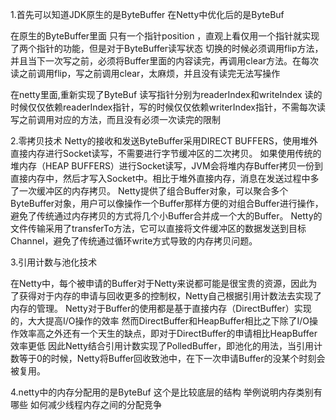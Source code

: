 1.首先可以知道JDK原生的是ByteBuffer  在Netty中优化后的是ByteBuf

在原生的ByteBuffer里面  只有一个指针position ，直观上看仅用一个指针就实现了两个指针的功能，但是对于ByteBuffer读写状态
切换的时候必须调用flip方法，并且当下一次写之前，必须将Buffer里面的内容读完，再调用clear方法。在每次读之前调用flip，写之前调用clear，太麻烦，并且没有读完无法写操作


在netty里面,重新实现了ByteBuf 读写指针分别为readerIndex和writeIndex 读的时候仅仅依赖readerIndex指针，写的时候仅仅依赖writerIndex指针，不需每次读写之前调用对应的方法，而且没有必须一次读完的限制


2.零拷贝技术
Netty的接收和发送ByteBuffer采用DIRECT BUFFERS，使用堆外直接内存进行Socket读写，不需要进行字节缓冲区的二次拷贝。
如果使用传统的堆内存（HEAP BUFFERS）进行Socket读写，JVM会将堆内存Buffer拷贝一份到直接内存中，然后才写入Socket中。相比于堆外直接内存，消息在发送过程中多了一次缓冲区的内存拷贝。
Netty提供了组合Buffer对象，可以聚合多个ByteBuffer对象，用户可以像操作一个Buffer那样方便的对组合Buffer进行操作，避免了传统通过内存拷贝的方式将几个小Buffer合并成一个大的Buffer。
Netty的文件传输采用了transferTo方法，它可以直接将文件缓冲区的数据发送到目标Channel，避免了传统通过循环write方式导致的内存拷贝问题。


3.引用计数与池化技术

在Netty中，每个被申请的Buffer对于Netty来说都可能是很宝贵的资源，因此为了获得对于内存的申请与回收更多的控制权，Netty自己根据引用计数法去实现了内存的管理。
Netty对于Buffer的使用都是基于直接内存（DirectBuffer）实现的，大大提高I/O操作的效率
然而DirectBuffer和HeapBuffer相比之下除了I/O操作效率高之外还有一个天生的缺点，即对于DirectBuffer的申请相比HeapBuffer效率更低
因此Netty结合引用计数实现了PolledBuffer，即池化的用法，当引用计数等于0的时候，Netty将Buffer回收致池中，在下一次申请Buffer的没某个时刻会被复用。




4.netty中的内存分配用的是ByteBuf 这个是比较底层的结构 举例说明内存类别有哪些  如何减少线程内存之间的分配竞争

